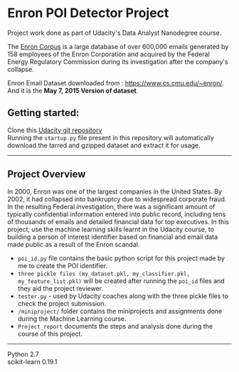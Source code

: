 # Enron POI Detector Project 
Project work done as part of Udacity's  Data Analyst Nanodegree course.

The [Enron Corpus](https://en.wikipedia.org/wiki/Enron_Corpus) is a large database of over 600,000 emails generated by 158 employees of the Enron Corporation and acquired by the Federal Energy Regulatory Commission during its investigation after the company's collapse.

Enron Email Dataset downloaded from : https://www.cs.cmu.edu/~enron/.  
And it is the __May 7, 2015 Version of dataset__.

## Getting started:
Clone this [Udacity git repository](https://github.com/udacity/ud120-projects)  
Running the ```startup.py``` file present in this repository will automatically download the tarred and gzipped dataset and extract it for usage.

***

## Project Overview
In 2000, Enron was one of the largest companies in the United States. By 2002, it had collapsed into bankruptcy due to widespread corporate fraud. In the resulting Federal investigation, there was a significant amount of typically confidential information entered into public record, including tens of thousands of emails and detailed financial data for top executives. In this project, use the machine learning  skills learnt in the Udacity course, to building a person of interest identifier based on financial and email data made public as a result of the Enron scandal. 

- ```poi_id.py``` file contains the basic python script for this project made by me to create the POI identifier.  
- ```three pickle files (my_dataset.pkl, my_classifier.pkl, my_feature_list.pkl)``` will be created after running  the ```poi_id``` files and they aid the project reviewer.
- ```tester.py``` - used by Udacity coaches along with the three pickle files to check the project submission.  
- ```/miniproject/``` folder contains the miniprojects and assignments done during the Machine Learning course. 
- ```Project_report```  documents the steps and analysis done during the course of this project.

***

Python 2.7  
scikit-learn 0.19.1


